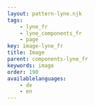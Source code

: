 ```yaml
---
layout: pattern-lyne.njk
tags: 
    - lyne_fr
    - lyne_components_fr
    - page
key: image-lyne_fr
title: Image
parent: components-lyne_fr
keywords: image
order: 190
availablelanguages: 
    - de
    - en
---
```

